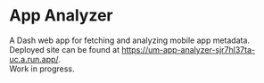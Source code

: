 # App Analyzer
A Dash web app for fetching and analyzing mobile app metadata.  
Deployed site can be found at https://um-app-analyzer-sjr7hl37ta-uc.a.run.app/.  
Work in progress.
